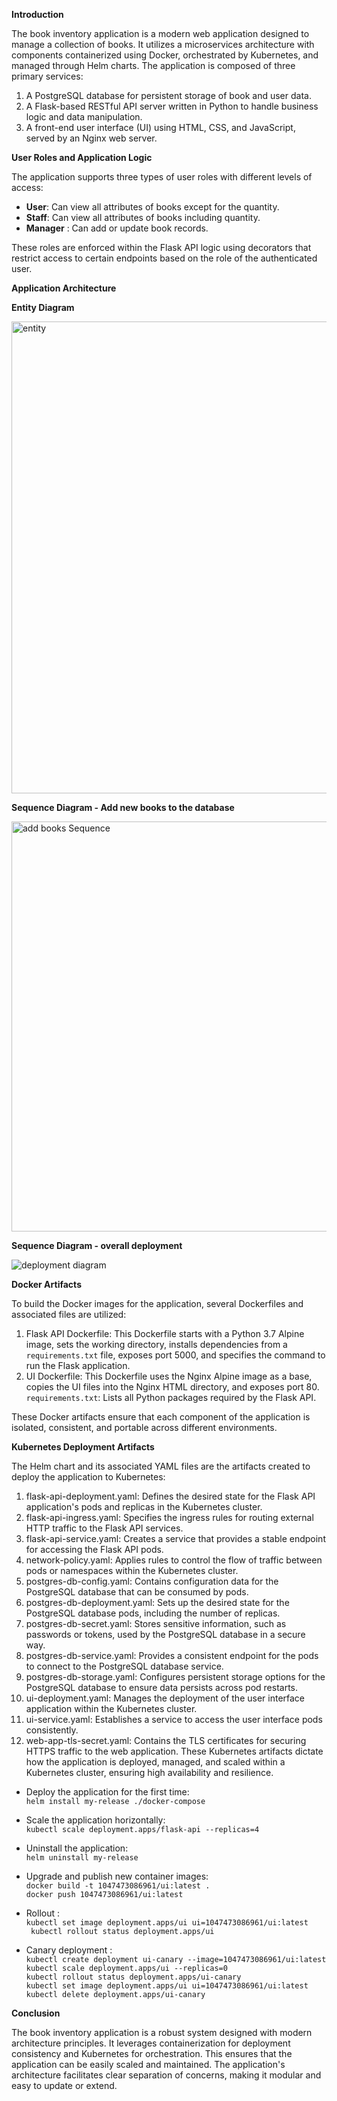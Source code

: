 

**Introduction**

The book inventory application is a modern web application designed to manage a collection of books. It utilizes a microservices
architecture with components containerized using Docker, orchestrated by Kubernetes, and managed through Helm charts. The application is
composed of three primary services:

1. A PostgreSQL database for persistent storage of book and user data.
2. A Flask-based RESTful API server written in Python to handle business logic and data manipulation.
3. A front-end user interface (UI) using HTML, CSS, and JavaScript, served by an Nginx web server.

**User Roles and Application Logic**

The application supports three types of user roles with different levels of access:

- **User**: Can view all attributes of books except for the quantity.
- **Staff**: Can view all attributes of books including quantity.
- **Manager** : Can add or update book records.

These roles are enforced within the Flask API logic using decorators that restrict access to certain endpoints based on the role of the authenticated user.


**Application Architecture**


**Entity Diagram**

<img width="755" alt="entity" src="https://github.com/1047473086/Container_group17/assets/149539858/fb2f3506-1e18-4db7-91f0-d932dc5ec686">


**Sequence Diagram - Add new books to the database** 

<img width="656" alt="add books Sequence" src="https://github.com/1047473086/Container_group17/assets/149539858/19eac054-fad3-4db2-9361-01803a9a8f2e">



**Sequence Diagram - overall deployment**

![deployment diagram](https://github.com/1047473086/Container_group17/assets/149539858/25d76216-dc22-441c-b227-73144aa13b58)


**Docker Artifacts**

To build the Docker images for the application, several Dockerfiles and associated files are utilized:

1. Flask API Dockerfile: This Dockerfile starts with a Python 3.7 Alpine image, sets the working directory, installs dependencies
  from a `requirements.txt` file, exposes port 5000, and specifies the command to run the Flask application.
2. UI Dockerfile: This Dockerfile uses the Nginx Alpine image as a base, copies the UI files into the Nginx HTML directory, and exposes port 80.
 `requirements.txt`: Lists all Python packages required by the Flask API.

These Docker artifacts ensure that each component of the application is isolated, consistent, and portable across different environments.

**Kubernetes Deployment Artifacts**

The Helm chart and its associated YAML files are the artifacts created to deploy the application to Kubernetes:

1. flask-api-deployment.yaml: Defines the desired state for the Flask API application's pods and replicas in the Kubernetes cluster.
2. flask-api-ingress.yaml: Specifies the ingress rules for routing external HTTP traffic to the Flask API services.
3. flask-api-service.yaml: Creates a service that provides a stable endpoint for accessing the Flask API pods.
4. network-policy.yaml: Applies rules to control the flow of traffic between pods or namespaces within the Kubernetes cluster.
5. postgres-db-config.yaml: Contains configuration data for the PostgreSQL database that can be consumed by pods.
6. postgres-db-deployment.yaml: Sets up the desired state for the PostgreSQL database pods, including the number of replicas.
7. postgres-db-secret.yaml: Stores sensitive information, such as passwords or tokens, used by the PostgreSQL database in a secure way.
8. postgres-db-service.yaml: Provides a consistent endpoint for the pods to connect to the PostgreSQL database service.
9. postgres-db-storage.yaml: Configures persistent storage options for the PostgreSQL database to ensure data persists across pod restarts.
10. ui-deployment.yaml: Manages the deployment of the user interface application within the Kubernetes cluster.
11. ui-service.yaml: Establishes a service to access the user interface pods consistently.
12. web-app-tls-secret.yaml: Contains the TLS certificates for securing HTTPS traffic to the web application.
These Kubernetes artifacts dictate how the application is deployed, managed, and scaled within a Kubernetes cluster, ensuring high availability and resilience.

- Deploy the application for the first time:
<br>  `helm install my-release ./docker-compose`
  
- Scale the application horizontally:
 <br> `kubectl scale deployment.apps/flask-api --replicas=4`
  
- Uninstall the application:
<br>  `helm uninstall my-release`
  
- Upgrade and publish new container images:
<br>  `docker build -t 1047473086961/ui:latest .`
<br>   `docker push 1047473086961/ui:latest`
  
- Rollout :
<br>  `kubectl set image deployment.apps/ui ui=1047473086961/ui:latest`
<br>  ` kubectl rollout status deployment.apps/ui`
  
- Canary deployment :
 <br> `kubectl create deployment ui-canary --image=1047473086961/ui:latest `
<br>  `kubectl scale deployment.apps/ui --replicas=0 `
<br>  ` kubectl rollout status deployment.apps/ui-canary `
<br>  `kubectl set image deployment.apps/ui ui=1047473086961/ui:latest `
<br>  `kubectl delete deployment.apps/ui-canary`


**Conclusion**

The book inventory application is a robust system designed with modern architecture principles. 
It leverages containerization for deployment consistency and Kubernetes for orchestration. 
This ensures that the application can be easily scaled and maintained. The application's architecture
facilitates clear separation of concerns, making it modular and easy to update or extend.

